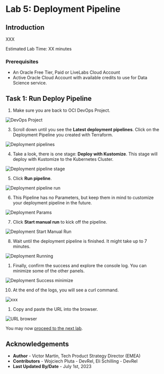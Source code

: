 # Lab 5: Deployment Pipeline

## Introduction

XXX

Estimated Lab Time: XX minutes

### Prerequisites

* An Oracle Free Tier, Paid or LiveLabs Cloud Account
* Active Oracle Cloud Account with available credits to use for Data Science service.

## Task 1: Run Deploy Pipeline

1. Make sure you are back to OCI DevOps Project.
  
  ![DevOps Project](images/devops-project.png)

3. Scroll down until you see the **Latest deployment pipelines**. Click on the Deployment Pipeline you created with Terraform.

  ![Deployment pipelines](images/deployment-pipelines.png)

4. Take a look, there is one stage: **Deploy with Kustomize**. This stage will deploy with Kustomize to the Kubernetes Cluster.

  ![Deployment pipeline stage](images/deployment-stage.png)

5. Click **Run pipeline**.

  ![Deployment pipeline run](images/deployment-run-button.png)

6. This Pipeline has no Parameters, but keep them in mind to customize your deployment pipeline in the future.

  ![Deployment Params](images/deployment-params.png)

7. Click **Start manual run** to kick off the pipeline.

  ![Deployment Start Manual Run](images/deployment-start-manual-run.png)

8. Wait until the deployment pipeline is finished. It might take up to 7 minutes.

  ![Deployment Running](images/deployment-running.png)

1. Finally, confirm the success and explore the console log. You can minimize some of the other panels.

  ![Deployment Success minimize](images/deployment-success-minimize.png)

10. At the end of the logs, you will see a curl command.

  ![xxx](images/deployment-run-curl.png)

1.  Copy and paste the URL into the browser.

  ![URL browser](images/url-browser.png)

You may now [proceed to the next lab](#next).

## Acknowledgements

* **Author** - Victor Martin, Tech Product Strategy Director (EMEA)
* **Contributors** - Wojciech Pluta - DevRel, Eli Schilling - DevRel
* **Last Updated By/Date** - July 1st, 2023
